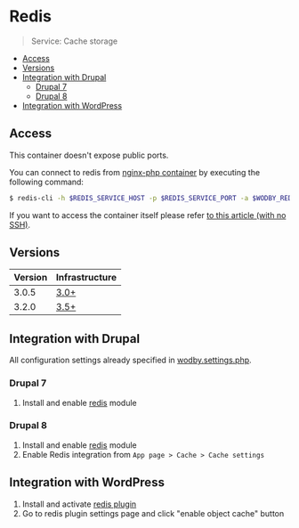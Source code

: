 # Redis 

> Service: Cache storage

* [Access](#access)
* [Versions](#versions)
* [Integration with Drupal](#integration-with-drupal)
    * [Drupal 7](#drupal-7)
    * [Drupal 8](#drupal-8)
* [Integration with WordPress](#integration-with-wordpress)

## Access

This container doesn't expose public ports. 

You can connect to redis from [nginx-php container](nginx-php/README.md) by executing the following command:

```bash
$ redis-cli -h $REDIS_SERVICE_HOST -p $REDIS_SERVICE_PORT -a $WODBY_REDIS_PASSWORD
```

If you want to access the container itself please refer [to this article (with no SSH)](access.md).

## Versions

| Version | Infrastructure |
| ------- | -------------- |
| 3.0.5 | [3.0+](../../versioning.md) | 
| 3.2.0 | [3.5+](../../versioning.md) | 

## Integration with Drupal

All configuration settings already specified in [wodby.settings.php](../drupal/wodby-settings-php.md).

### Drupal 7

1. Install and enable <a href="https://www.drupal.org/project/redis" target="_blank">redis</a> module

### Drupal 8

1. Install and enable <a href="https://www.drupal.org/project/redis" target="_blank">redis</a> module
2. Enable Redis integration from `App page > Cache > Cache settings`

## Integration with WordPress

1. Install and activate <a href="https://wordpress.org/plugins/redis-cache/" target="_blank">redis plugin</a>
2. Go to redis plugin settings page and click "enable object cache" button